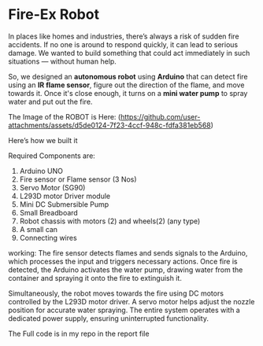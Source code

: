 # Fire-Ex Robot

In places like homes and industries, there’s always a risk of sudden fire accidents. If no one is around to respond quickly, it can lead to serious damage.
We wanted to build something that could act immediately in such situations — without human help.

So, we designed an **autonomous robot** using **Arduino** that can detect fire using an **IR flame sensor**, figure out the direction of the flame, and move towards it.
Once it's close enough, it turns on a **mini water pump** to spray water and put out the fire.

The Image of the ROBOT is Here: (https://github.com/user-attachments/assets/d5de0124-7f23-4ccf-948c-fdfa381eb568)

Here’s how we built it

Required Components are: 
1. Arduino UNO
2. Fire sensor or Flame sensor (3 Nos)
3. Servo Motor (SG90)
4. L293D motor Driver module
5. Mini DC Submersible Pump
6. Small Breadboard
7. Robot chassis with motors (2) and wheels(2) (any type)
8. A small can
9. Connecting wires

working:
The fire sensor detects flames and sends signals to the Arduino, which processes the input and triggers necessary actions. Once fire is detected, the Arduino activates the water pump, drawing water from the container and spraying it onto the fire to extinguish it. 

Simultaneously, the robot moves towards the fire using DC motors controlled by the L293D motor driver. A servo motor helps adjust the nozzle position for accurate water spraying. The entire system operates with a dedicated power supply, ensuring uninterrupted functionality. 


The Full code is in my repo in the report file

